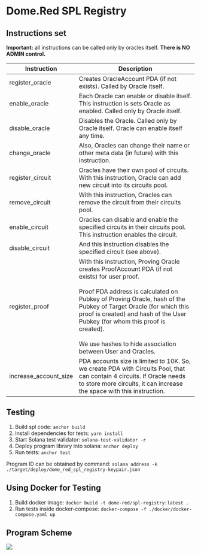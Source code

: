 # Dome.Red SPL Registry

## Instructions set

**Important:** all instructions can be called only by oracles itself. **There is NO ADMIN control.**

| Instruction           | Description                                                                                                                                                                                                                                                                                                                                                               |
|-----------------------|---------------------------------------------------------------------------------------------------------------------------------------------------------------------------------------------------------------------------------------------------------------------------------------------------------------------------------------------------------------------------|
| register_oracle       | Creates OracleAccount PDA (if not exists). Called by Oracle itself.                                                                                                                                                                                                                                                                                                       |
| enable_oracle         | Each Oracle can enable or disable itself. This instruction is sets Oracle as enabled. Called only by Oracle itself.                                                                                                                                                                                                                                                       |
| disable_oracle        | Disables the Oracle. Called only by Oracle itself. Oracle can enable itself any time.                                                                                                                                                                                                                                                                                     |
| change_oracle         | Also, Oracles can change their name or other meta data (in future) with this instruction.                                                                                                                                                                                                                                                                                 |
| register_circuit      | Oracles have their own pool of circuits. With this instruction, Oracle can add new circuit into its circuits pool.                                                                                                                                                                                                                                                        |
| remove_circuit        | With this instruction, Oracles can remove the circuit from their circuits pool.                                                                                                                                                                                                                                                                                           |
| enable_circuit        | Oracles can disable and enable the specified circuits in their circuits pool. This instruction enables the circuit.                                                                                                                                                                                                                                                       |
| disable_circuit       | And this instruction disables the specified circuit (see above).                                                                                                                                                                                                                                                                                                          | 
| register_proof        | With this instruction, Proving Oracle creates ProofAccount PDA (if not exists) for user proof.<br><br>Proof PDA address is calculated on Pubkey of Proving Oracle, hash of the Pubkey of Target Oracle (for which this proof is created) and hash of the User Pubkey (for whom this proof is created).<br><br>We use hashes to hide association between User and Oracles. |
| increase_account_size | PDA accounts size is limited to 10K. So, we create PDA with Circuits Pool, that can contain 4 circuits. If Oracle needs to store more circuits, it can increase the space with this instruction.                                                                                                                                                                          |

## Testing

1. Build spl code: `anchor build`
2. Install dependencies for tests: `yarn install`
3. Start Solana test validator: `solana-test-validator -r`
4. Deploy program library into solana: `anchor deploy`
5. Run tests: `anchor test`

Program ID can be obtained by command: `solana address -k ./target/deploy/dome_red_spl_registry-keypair.json`

## Using Docker for Testing

1. Build docker image: `docker build -t dome-red/spl-registry:latest .`
2. Run tests inside docker-compose: `docker-compose -f ./docker/docker-compose.yaml up`

## Program Scheme

![](https://www.plantuml.com/plantuml/png/ZPRFRjmW4CRlVWgKK_xKb_PIMPQLA3sqfwwQjbV4uec3QiCAS9fDrNSlYt7hMS_IFINm_ORv61YyjyuBwyUXBtRMU2DDprep0BVGShVhmzzEEM_tTP0xAuQc86LMiHis3S1oOuNiuV8gmu8MsnxE8LlbpaNbaz1TXYIiIcNbgFn_uC4yGnx5sygZQ5yPbh0RJi4yPb6bfGNXW0ifpQWzT-eLGaJXJGV-2IpxLGHub9vzIQj-ZlMgxwO0rnHOYCjEDQtOW-eqsDF4dBPYcmztzIIdXSbrtJvC33pThX0r_LC_nFcccBrE8VT6UslwXLKqJpd5m9b6ZokqEPHzaHND4ra989uSJXf5N1mKScvjFgKZJqizgDVbOH8gvJYFPQj5XfxX_pS-tJc-3YcQGXiFR6kyDmEBMIjsCNcvO3SfW6t6xG_O5oWyq6NgmxOAAvYUqBKO3bltLkcEa5DFEhuBuHMxJyCDjTWDsux3hcBZUq9IMdab-jY2XEp0ysJrf7wmUb8yfAP4l0Eo_V6kbWDKWefz1radkK5SJAJXnVC4SnMsiKOwM12wXHSAUWpAJ56wQBCoVgCf0jVwg0W9JuVMLcnyznRDuGkLbDLLGaAwzsijLktdFuzhUulMc1-9V6V4rsNL667yyVAhi1ruB5n5vPi3EqyKopp9VfYOpRyXz77RAva1di6gHoM5LqRpa8D6KGTXPTL0MCKjyBUOPNcTkTgb3J9gb-ElqdLPOW1_GWWTlTnHNnejw8zryDamd3e38WiqLrNuLqACGzPEnP4_6M8uyR8Njw3RSUZ_0000)

<!--
https://www.plantuml.com/plantuml/uml/ZPRFRjmW4CRlVWgKK_xKb_PIMPQLA3sqfwwQjbV4uec3QiCAS9fDrNSlYt7hMS_IFINm_ORv61YyjyuBwyUXBtRMU2DDprep0BVGShVhmzzEEM_tTP0xAuQc86LMiHis3S1oOuNiuV8gmu8MsnxE8LlbpaNbaz1TXYIiIcNbgFn_uC4yGnx5sygZQ5yPbh0RJi4yPb6bfGNXW0ifpQWzT-eLGaJXJGV-2IpxLGHub9vzIQj-ZlMgxwO0rnHOYCjEDQtOW-eqsDF4dBPYcmztzIIdXSbrtJvC33pThX0r_LC_nFcccBrE8VT6UslwXLKqJpd5m9b6ZokqEPHzaHND4ra989uSJXf5N1mKScvjFgKZJqizgDVbOH8gvJYFPQj5XfxX_pS-tJc-3YcQGXiFR6kyDmEBMIjsCNcvO3SfW6t6xG_O5oWyq6NgmxOAAvYUqBKO3bltLkcEa5DFEhuBuHMxJyCDjTWDsux3hcBZUq9IMdab-jY2XEp0ysJrf7wmUb8yfAP4l0Eo_V6kbWDKWefz1radkK5SJAJXnVC4SnMsiKOwM12wXHSAUWpAJ56wQBCoVgCf0jVwg0W9JuVMLcnyznRDuGkLbDLLGaAwzsijLktdFuzhUulMc1-9V6V4rsNL667yyVAhi1ruB5n5vPi3EqyKopp9VfYOpRyXz77RAva1di6gHoM5LqRpa8D6KGTXPTL0MCKjyBUOPNcTkTgb3J9gb-ElqdLPOW1_GWWTlTnHNnejw8zryDamd3e38WiqLrNuLqACGzPEnP4_6M8uyR8Njw3RSUZ_0000

-->
